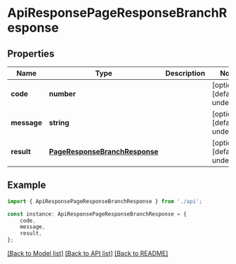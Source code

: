 # ApiResponsePageResponseBranchResponse


## Properties

Name | Type | Description | Notes
------------ | ------------- | ------------- | -------------
**code** | **number** |  | [optional] [default to undefined]
**message** | **string** |  | [optional] [default to undefined]
**result** | [**PageResponseBranchResponse**](PageResponseBranchResponse.md) |  | [optional] [default to undefined]

## Example

```typescript
import { ApiResponsePageResponseBranchResponse } from './api';

const instance: ApiResponsePageResponseBranchResponse = {
    code,
    message,
    result,
};
```

[[Back to Model list]](../README.md#documentation-for-models) [[Back to API list]](../README.md#documentation-for-api-endpoints) [[Back to README]](../README.md)
